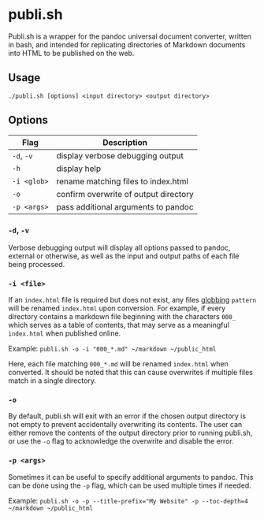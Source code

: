 # publi.sh
Publi.sh is a wrapper for the pandoc universal document converter, written in bash, and intended for replicating directories of Markdown documents into HTML to be published on the web.

## Usage
`./publi.sh [options] <input directory> <output directory>`

## Options
| Flag        | Description                           |
| ----------- | ------------------------------------- |
| `-d`, `-v`  | display verbose debugging output      |
| `-h`        | display help                          |
| `-i <glob>` | rename matching files to index.html   |
| `-o`        | confirm overwrite of output directory |
| `-p <args>` | pass additional arguments to pandoc   |

### `-d`, `-v`
Verbose debugging output will display all options passed to pandoc, external or otherwise, as well as the input and output paths of each file being processed.

### `-i <file>`
If an `index.html` file is required but does not exist, any files [globbing](https://tldp.org/LDP/abs/html/globbingref.html) `pattern` will be renamed `index.html` upon conversion. For example, if every directory contains a markdown file beginning with the characters `000_` which serves as a table of contents, that may serve as a meaningful `index.html` when published online.

Example: `publi.sh -o -i "000_*.md" ~/markdown ~/public_html`

Here, each file matching `000_*.md` will be renamed `index.html` when converted. It should be noted that this can cause overwrites if multiple files match in a single directory.

### `-o`
By default, publi.sh will exit with an error if the chosen output directory is not empty to prevent accidentally overwriting its contents. The user can either remove the contents of the output directory prior to running publi.sh, or use the `-o` flag to acknowledge the overwrite and disable the error.

### `-p <args>`
Sometimes it can be useful to specify additional arguments to pandoc. This can be done using the `-p` flag, which can be used multiple times if needed.

Example: `publi.sh -o -p --title-prefix="My Website" -p --toc-depth=4 ~/markdown ~/public_html`
